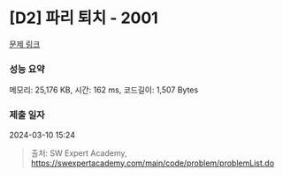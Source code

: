 # [D2] 파리 퇴치 - 2001 

[문제 링크](https://swexpertacademy.com/main/code/problem/problemDetail.do?contestProbId=AV5PzOCKAigDFAUq) 

### 성능 요약

메모리: 25,176 KB, 시간: 162 ms, 코드길이: 1,507 Bytes

### 제출 일자

2024-03-10 15:24



> 출처: SW Expert Academy, https://swexpertacademy.com/main/code/problem/problemList.do